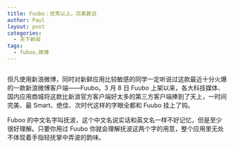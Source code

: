 ```yaml
---
title: Fuubo：优秀以上，完美甚远
author: Paul
layout: post
categories:
  - 天下新闻
tags:
  - fuboo,微博
---
```


<p style="text-align: center;">

  <img src="http://img7.chztv.com/blog/2013-0103/fuubo.jpg" alt="" />

</p>

但凡使用新浪微博，同时对新鲜应用比较敏感的同学一定听说过这款最近十分火爆的一款新浪微博客户端&mdash;&mdash;Fuubo。3 月 8 日 Fuubo 上架以来，各大科技媒体、国内应用商城将这款比新浪官方客户端好太多的第三方客户端捧到了天上，一时间完美、最 Smart、绝佳、次时代这样的字眼全都和 Fuubo 挂上了钩。

Fuboo 的中文名字叫抚波，这个中文名说实话和英文名一样不好记忆，但是至少很好理解。只要你用过 Fuubo 你就会理解抚波这两个字的用意，整个应用里无处不体现着手指轻抚掌中弄波的韵味。